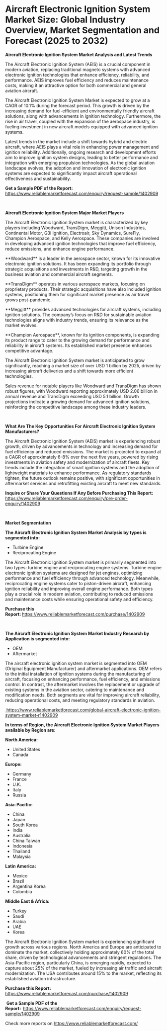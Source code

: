 <p><h1>Aircraft Electronic Ignition System Market Size: Global Industry Overview, Market Segmentation and Forecast (2025 to 2032)</h1></p><p><strong>Aircraft Electronic Ignition System Market Analysis and Latest Trends</strong></p>
<p><p>The Aircraft Electronic Ignition System (AEIS) is a crucial component in modern aviation, replacing traditional magneto systems with advanced electronic ignition technologies that enhance efficiency, reliability, and performance. AEIS improves fuel efficiency and reduces maintenance costs, making it an attractive option for both commercial and general aviation aircraft.</p><p>The Aircraft Electronic Ignition System Market is expected to grow at a CAGR of 10.1% during the forecast period. This growth is driven by the increasing demand for fuel-efficient and environmentally friendly aircraft solutions, along with advancements in ignition technology. Furthermore, the rise in air travel, coupled with the expansion of the aerospace industry, is fueling investment in new aircraft models equipped with advanced ignition systems.</p><p>Latest trends in the market include a shift towards hybrid and electric aircraft, where AEIS plays a vital role in enhancing power management and ignition reliability. Additionally, ongoing research and development efforts aim to improve ignition system designs, leading to better performance and integration with emerging propulsion technologies. As the global aviation landscape evolves, the adoption and innovation of electronic ignition systems are expected to significantly impact aircraft operational effectiveness and sustainability.</p></p>
<p><strong>Get a Sample PDF of the Report:&nbsp;</strong> <a href="https://www.reliablemarketforecast.com/enquiry/request-sample/1402909?utm_campaign=1875&utm_medium=2&utm_source=Github&utm_content=ia&utm_term=12012025&utm_id=aircraft-electronic-ignition-system">https://www.reliablemarketforecast.com/enquiry/request-sample/1402909</a></p>
<p>&nbsp;</p>
<p><strong>Aircraft Electronic Ignition System Major Market Players</strong></p>
<p><p>The Aircraft Electronic Ignition System market is characterized by key players including Woodward, TransDigm, Meggitt, Unison Industries, Continental Motor, G3i Ignition, Electroair, Sky Dynamics, SureFly, Champion Aerospace, and Kelly Aerospace. These companies are involved in developing advanced ignition technologies that improve fuel efficiency, reduce emissions, and enhance engine performance.</p><p>**Woodward** is a leader in the aerospace sector, known for its innovative electronic ignition solutions. It has been expanding its portfolio through strategic acquisitions and investments in R&D, targeting growth in the business aviation and commercial aircraft segments.</p><p>**TransDigm** operates in various aerospace markets, focusing on proprietary products. Their strategic acquisitions have also included ignition systems, positioning them for significant market presence as air travel grows post-pandemic.</p><p>**Meggitt** provides advanced technologies for aircraft systems, including ignition solutions. The company’s focus on R&D for sustainable aviation technologies aligns with industry trends, ensuring its relevance as the market evolves.</p><p>**Champion Aerospace**, known for its ignition components, is expanding its product range to cater to the growing demand for performance and reliability in aircraft systems. Its established market presence enhances competitive advantage.</p><p>The Aircraft Electronic Ignition System market is anticipated to grow significantly, reaching a market size of over USD 1 billion by 2025, driven by increasing aircraft deliveries and a shift towards more efficient technologies.</p><p>Sales revenue for notable players like Woodward and TransDigm has shown robust figures, with Woodward reporting approximately USD 2.06 billion in annual revenue and TransDigm exceeding USD 5.1 billion. Growth projections indicate a growing demand for advanced ignition solutions, reinforcing the competitive landscape among these industry leaders.</p></p>
<p>&nbsp;</p>
<p><strong>What Are The Key Opportunities For Aircraft Electronic Ignition System Manufacturers?</strong></p>
<p><p>The Aircraft Electronic Ignition System (AEIS) market is experiencing robust growth, driven by advancements in technology and increasing demand for fuel efficiency and reduced emissions. The market is projected to expand at a CAGR of approximately 6-8% over the next five years, powered by rising investments in aviation safety and modernization of aircraft fleets. Key trends include the integration of smart ignition systems and the adoption of lightweight materials to enhance performance. As regulatory standards tighten, the future outlook remains positive, with significant opportunities in aftermarket services and retrofitting existing aircraft to meet new standards.</p></p>
<p><strong>Inquire or Share Your Questions If Any Before Purchasing This Report:</strong> <a href="https://www.reliablemarketforecast.com/enquiry/pre-order-enquiry/1402909?utm_campaign=1875&utm_medium=2&utm_source=Github&utm_content=ia&utm_term=12012025&utm_id=aircraft-electronic-ignition-system">https://www.reliablemarketforecast.com/enquiry/pre-order-enquiry/1402909</a></p>
<p>&nbsp;</p>
<p><strong>Market Segmentation</strong></p>
<p><strong>The Aircraft Electronic Ignition System Market Analysis by types is segmented into:</strong></p>
<p><ul><li>Turbine Engine</li><li>Reciprocating Engine</li></ul></p>
<p><p>The Aircraft Electronic Ignition System market is primarily segmented into two types: turbine engine and reciprocating engine systems. Turbine engine electronic ignition systems are designed for jet engines, optimizing performance and fuel efficiency through advanced technology. Meanwhile, reciprocating engine systems cater to piston-driven aircraft, enhancing ignition reliability and improving overall engine performance. Both types play a crucial role in modern aviation, contributing to reduced emissions and maintenance costs while ensuring operational safety and efficiency.</p></p>
<p><strong>Purchase this Report:&nbsp;</strong><a href="https://www.reliablemarketforecast.com/purchase/1402909?utm_campaign=1875&utm_medium=2&utm_source=Github&utm_content=ia&utm_term=12012025&utm_id=aircraft-electronic-ignition-system">https://www.reliablemarketforecast.com/purchase/1402909</a></p>
<p>&nbsp;</p>
<p><strong>The Aircraft Electronic Ignition System Market Industry Research by Application is segmented into:</strong></p>
<p><ul><li>OEM</li><li>Aftermarket</li></ul></p>
<p><p>The aircraft electronic ignition system market is segmented into OEM (Original Equipment Manufacturer) and aftermarket applications. OEM refers to the initial installation of ignition systems during the manufacturing of aircraft, focusing on enhancing performance, fuel efficiency, and emissions control. In contrast, the aftermarket involves the replacement or upgrade of existing systems in the aviation sector, catering to maintenance and modification needs. Both segments are vital for improving aircraft reliability, reducing operational costs, and meeting regulatory standards in aviation.</p></p>
<p><a href="https://www.reliablemarketforecast.com/global-aircraft-electronic-ignition-system-market-r1402909?utm_campaign=1875&utm_medium=2&utm_source=Github&utm_content=ia&utm_term=12012025&utm_id=aircraft-electronic-ignition-system">&nbsp;https://www.reliablemarketforecast.com/global-aircraft-electronic-ignition-system-market-r1402909</a></p>
<p><strong>In terms of Region, the Aircraft Electronic Ignition System Market Players available by Region are:</strong></p>
<p>
    <p> <strong> North America: </strong>
        <ul>
            <li>United States</li>
            <li>Canada</li>
        </ul>
        </p> 
    <p> <strong> Europe: </strong>
        <ul>
            <li>Germany</li>
            <li>France</li>
            <li>U.K.</li>
            <li>Italy</li>
            <li>Russia</li>
        </ul>
        </p> 
    <p> <strong> Asia-Pacific: </strong>
        <ul>
            <li>China</li>
            <li>Japan</li>
            <li>South Korea</li>
            <li>India</li>
            <li>Australia</li>
            <li>China Taiwan</li>
            <li>Indonesia</li>
            <li>Thailand</li>
            <li>Malaysia</li>
        </ul>
        </p> 
    <p> <strong> Latin America: </strong>
        <ul>
            <li>Mexico</li>
            <li>Brazil</li>
            <li>Argentina Korea</li>
            <li>Colombia</li>
        </ul>
        </p> 
    <p> <strong> Middle East & Africa: </strong>
        <ul>
            <li>Turkey</li>
            <li>Saudi</li>
            <li>Arabia</li>
            <li>UAE</li>
            <li>Korea</li>
        </ul>
    </p>
    </p>
<p><p>The Aircraft Electronic Ignition System market is experiencing significant growth across various regions. North America and Europe are anticipated to dominate the market, collectively holding approximately 60% of the total share, driven by technological advancements and stringent regulations. The Asia-Pacific region, particularly China, is emerging rapidly, expected to capture about 25% of the market, fueled by increasing air traffic and aircraft modernization. The USA contributes around 15% to the market, reflecting its established aviation infrastructure.</p></p>
<p><strong>Purchase this Report: </strong><a href="https://www.reliablemarketforecast.com/purchase/1402909?utm_campaign=1875&utm_medium=2&utm_source=Github&utm_content=ia&utm_term=12012025&utm_id=aircraft-electronic-ignition-system">https://www.reliablemarketforecast.com/purchase/1402909</a></p>
<p>&nbsp;<strong>Get a Sample PDF of the Report:&nbsp;&nbsp;</strong><a href="https://www.reliablemarketforecast.com/enquiry/request-sample/1402909?utm_campaign=1875&utm_medium=2&utm_source=Github&utm_content=ia&utm_term=12012025&utm_id=aircraft-electronic-ignition-system">https://www.reliablemarketforecast.com/enquiry/request-sample/1402909</a></p>
<p><strong></strong></p>
<p>Check more reports on <a href="https://www.reliablemarketforecast.com/?utm_campaign=1875&utm_medium=2&utm_source=Github&utm_content=ia&utm_term=12012025&utm_id=aircraft-electronic-ignition-system">https://www.reliablemarketforecast.com/</a></p>